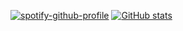 [![spotify-github-profile](https://spotify-github-profile.vercel.app/api/view?uid=11100682144&cover_image=true&theme=default)](https://spotify-github-profile.vercel.app/api/view?uid=11100682144&redirect=true)
[![GitHub stats](https://github-readme-stats.vercel.app/api?username=SiderealArt)](https://github.com/anuraghazra/github-readme-stats)
